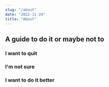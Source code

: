```yaml
---
slug: "/about"
date: "2022-11-24"
title: "About"
---
```


## A guide to do it or maybe not to

### I want to quit

### I'm not sure

### I want to do it better
